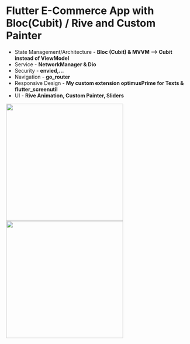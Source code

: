 # Flutter E-Commerce App with Bloc(Cubit) / Rive and Custom Painter

* State Management/Architecture - **Bloc (Cubit) & MVVM --> Cubit instead of ViewModel**
* Service - **NetworkManager & Dio**
* Security - **envied,...**
* Navigation - **go_router**
* Responsive Design - **My custom extension optimusPrime for Texts & flutter_screenutil**
* UI - **Rive Animation, Custom Painter, Sliders**





<img src="https://user-images.githubusercontent.com/120099096/228003601-6222c77f-8421-45c6-b700-f46a7eec06db.jpg"  width="320">
<img src="https://user-images.githubusercontent.com/120099096/228003636-989bdc1d-2513-490c-8eb7-f49dc7f722bf.jpg"  width="320">
